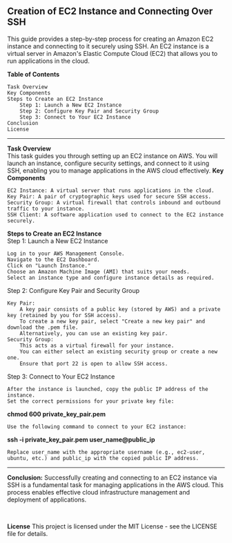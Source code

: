 **Creation of EC2 Instance and Connecting Over SSH**
---
This guide provides a step-by-step process for creating an Amazon EC2 instance and connecting to it securely using SSH. An EC2 instance is a virtual server in Amazon's Elastic Compute Cloud (EC2) that allows you to run applications in the cloud.

**Table of Contents**

    Task Overview
    Key Components
    Steps to Create an EC2 Instance
        Step 1: Launch a New EC2 Instance
        Step 2: Configure Key Pair and Security Group
        Step 3: Connect to Your EC2 Instance
    Conclusion
    License
---
**Task Overview**<br>
This task guides you through setting up an EC2 instance on AWS. You will launch an instance, configure security settings, and connect to it using SSH, enabling you to manage applications in the AWS cloud effectively.
**Key Components**

    EC2 Instance: A virtual server that runs applications in the cloud.
    Key Pair: A pair of cryptographic keys used for secure SSH access.
    Security Group: A virtual firewall that controls inbound and outbound traffic to your instance.
    SSH Client: A software application used to connect to the EC2 instance securely.


**Steps to Create an EC2 Instance**<br>
Step 1: Launch a New EC2 Instance

    Log in to your AWS Management Console.
    Navigate to the EC2 Dashboard.
    Click on "Launch Instance."
    Choose an Amazon Machine Image (AMI) that suits your needs.
    Select an instance type and configure instance details as required.

Step 2: Configure Key Pair and Security Group

    Key Pair:
        A key pair consists of a public key (stored by AWS) and a private key (retained by you for SSH access).
        To create a new key pair, select "Create a new key pair" and download the .pem file.
        Alternatively, you can use an existing key pair.
    Security Group:
        This acts as a virtual firewall for your instance.
        You can either select an existing security group or create a new one.
        Ensure that port 22 is open to allow SSH access.

Step 3: Connect to Your EC2 Instance

    After the instance is launched, copy the public IP address of the instance.
    Set the correct permissions for your private key file:


**chmod 600 private_key_pair.pem**

    Use the following command to connect to your EC2 instance:


**ssh -i private_key_pair.pem user_name@public_ip**

    Replace user_name with the appropriate username (e.g., ec2-user, ubuntu, etc.) and public_ip with the copied public IP address.
---







**Conclusion:**
Successfully creating and connecting to an EC2 instance via SSH is a fundamental task for managing applications in the AWS cloud. This process enables effective cloud infrastructure management and deployment of applications.

<br>

**License**
This project is licensed under the MIT License - see the LICENSE file for details.
